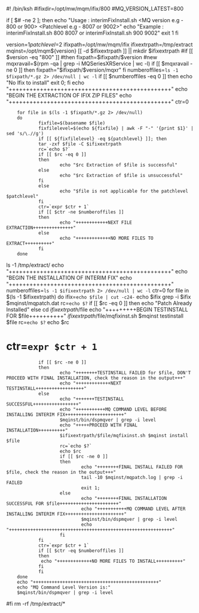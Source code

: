 #! /bin/ksh
#ifixdir=/opt/mw/mqm/ifix/800
#MQ_VERSION_LATEST=800

if [ $# -ne 2 ]; then
    echo "Usage : interimFixInstall.sh <MQ version e.g - 800 or 900> <Patchlevel e.g - 8007 or 9002>"
    echo "Example : interimFixInstall.sh 800 8007 or interimFixInstall.sh 900 9002"
    exit 1
fi

version=$1
patchlevel=$2
ifixpath=/opt/mw/mqm/ifix
ifixextrpath=/tmp/extract
mqinst=/opt/mqm${version}
[[ -d $ifixextrpath ]] || mkdir  $ifixextrpath
#if [[ $version -eq "800" ]]
#then
        fixpath=$ifixpath/$version
        #new
        mqxravail=$(rpm -qa | grep -i MQSeriesXRService | wc -l)
        if [[ $mqxravail -ne 0 ]]
        then
            fixpath="$ifixpath/$version/mqxr"
        fi
        numberoffiles=`ls -1 $fixpath/*.gz 2> /dev/null | wc -l`
        if [[ $numberoffiles -eq 0 ]]
        then
                echo "No Ifix to install"
                exit 0;
        fi
        echo "+++++++++++++++++++++++++++++++++++++++++++++++"
        echo "BEGIN THE EXTRACTION OF IFIX ZIP FILES"
        echo "+++++++++++++++++++++++++++++++++++++++++++++++"
        ctr=0

        for file in $(ls -1 $fixpath/*.gz 2> /dev/null)
        do
                fixfile=$(basename $file)
                fixfilelevel=$(echo ${fixfile} | awk -F "-" '{print $1}' | sed 's/\.//g')
                if [[ ${fixfilelevel} -eq ${patchlevel} ]]; then
                tar -zxf $file -C $ifixextrpath
                rc=`echo $?`
                if [[ $rc -eq 0 ]]
                then
                        echo "$rc Extraction of $file is successful"
                else
                        echo "$rc Extraction of $file is unsuccessful"
                fi
                else
                        echo "$file is not applicable for the patchlevel $patchlevel"
                fi
                ctr=`expr $ctr + 1`
                if [[ $ctr -ne $numberoffiles ]]
                then
                        echo "++++++++++++NEXT FILE EXTRACTION+++++++++++++++"
                else
                        echo "+++++++++++++NO MORE FILES TO EXTRACT++++++++++"
                fi
        done
ls -1 /tmp/extract/
        echo "+++++++++++++++++++++++++++++++++++++++++++++++"
        echo "BEGIN THE INSTALLATION OF INTERIM FIX"
        echo "+++++++++++++++++++++++++++++++++++++++++++++++"
        numberoffiles=`ls -1 $ifixextrpath 2> /dev/null | wc -l`
        ctr=0
        for file in $(ls -1 $ifixextrpath)
        do
                ifix=`echo $file | cut -c24-`
                echo $ifix
                grep -i $ifix $mqinst/mqpatch.dat
                rc=`echo $?`
                if [[ $rc -eq 0 ]]
                then
                        echo "Patch Already Installed"
                else
                cd $ifixextrpath/$file
                echo "+++++++++BEGIN TESTINSTALL FOR $file++++++++++"
                $ifixextrpath/$file/mqfixinst.sh $mqinst testinstall $file
                rc=`echo $?`
                echo $rc
#                ctr=`expr $ctr + 1`
                if [[ $rc -ne 0 ]]
                then
                        echo "++++++++TESTINSTALL FAILED for $file, DON'T PROCEED WITH FINAL INSTALLATION, check the reason in the output+++"
                        echo "+++++++++++++NEXT TESTINSTALL++++++++++++++++++"
                else
                        echo "+++++++TESTINSTALL SUCCESSFUL+++++++++++++++++"
                        echo "+++++++++++MQ COMMAND LEVEL BEFORE INSTALLING INTERIM FIX++++++++++++++++++++++"
                        $mqinst/bin/dspmqver | grep -i level
                        echo "+++++PROCEED WITH FINAL INSTALLATION++++++++++"
                        $ifixextrpath/$file/mqfixinst.sh $mqinst install $file
                        rc=`echo $?`
                        echo $rc
                        if [[ $rc -ne 0 ]]
                        then
                                echo "++++++++FINAL INSTALL FAILED FOR $file, check the reason in the output+++"
                                tail -10 $mqinst/mqpatch.log | grep -i FAILED
                                exit 1;
                        else
                                echo "++++++++FINAL INSTALLATION SUCCESSFUL FOR $file++++++++++++++++++++++"
                                echo "+++++++++++MQ COMMAND LEVEL AFTER INSTALLING INTERIM FIX++++++++++++++++++++++"
                                $mqinst/bin/dspmqver | grep -i level
                                echo "+++++++++++++++++++++++++++++++++++++++++++++++++++++++++++++"
                        fi
                fi
                ctr=`expr $ctr + 1`
                if [[ $ctr -eq $numberoffiles ]]
                then
                 echo "+++++++++++++NO MORE FILES TO INSTALL++++++++++"
                fi
                fi
        done
        echo "+++++++++++++++++++++++++++++++++++++++++++++++"
        echo "MQ Command Level Version is:"
        $mqinst/bin/dspmqver | grep -i level
#fi
rm -rf /tmp/extract/*
